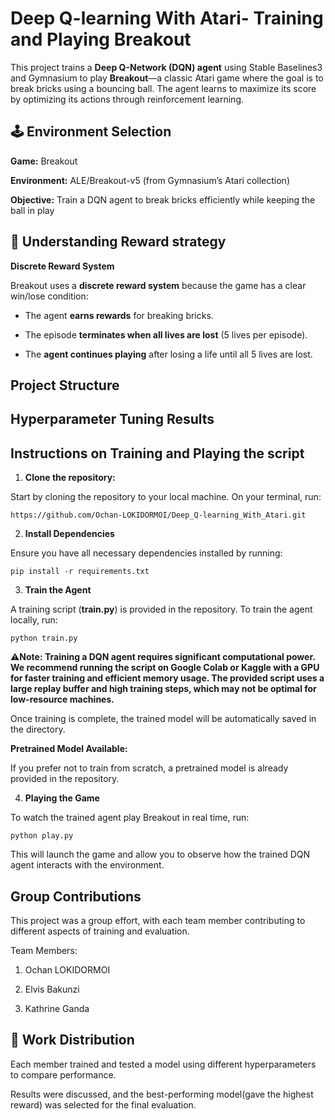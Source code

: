 # **Deep Q-learning With Atari- Training and Playing Breakout**

This project trains a **Deep Q-Network (DQN) agent** using Stable Baselines3 and Gymnasium to play **Breakout**—a classic Atari game where the goal is to break bricks using a bouncing ball. The agent learns to maximize its score by optimizing its actions through reinforcement learning.

## 🕹️ Environment Selection

**Game:** Breakout

**Environment:** ALE/Breakout-v5 (from Gymnasium’s Atari collection)

**Objective:** Train a DQN agent to break bricks efficiently while keeping the ball in play

## 🧠 Understanding Reward strategy

**Discrete Reward System**

Breakout uses a **discrete reward system** because the game has a clear win/lose condition:

- The agent **earns rewards** for breaking bricks.
  
- The episode **terminates when all lives are lost** (5 lives per episode).
  
- The **agent continues playing** after losing a life until all 5 lives are lost.

## Project Structure



## Hyperparameter Tuning Results





## Instructions on Training and Playing the script

1. **Clone the repository:**

Start by cloning the repository to your local machine.
On your terminal, run:

```
https://github.com/Ochan-LOKIDORMOI/Deep_Q-learning_With_Atari.git
```

2.  **Install Dependencies**

Ensure you have all necessary dependencies installed by running:

`pip install -r requirements.txt`

3. **Train the Agent**

A training script (**train.py**) is provided in the repository. To train the agent locally, run:

`python train.py`

⚠️**Note: Training a DQN agent requires significant computational power.
We recommend running the script on Google Colab or Kaggle with a GPU for faster training and efficient memory usage.
The provided script uses a large replay buffer and high training steps, which may not be optimal for low-resource machines.**

Once training is complete, the trained model will be automatically saved in the directory.

**Pretrained Model Available:**

If you prefer not to train from scratch, a pretrained model is already provided in the repository.

4. **Playing the Game**

To watch the trained agent play Breakout in real time, run:

`python play.py`

This will launch the game and allow you to observe how the trained DQN agent interacts with the environment.


## Group Contributions

This project was a group effort, with each team member contributing to different aspects of training and evaluation.

Team Members:

1. Ochan LOKIDORMOI

2. Elvis Bakunzi

3. Kathrine Ganda


## 📌 Work Distribution

Each member trained and tested a model using different hyperparameters to compare performance.

Results were discussed, and the best-performing model(gave the highest reward) was selected for the final evaluation.



